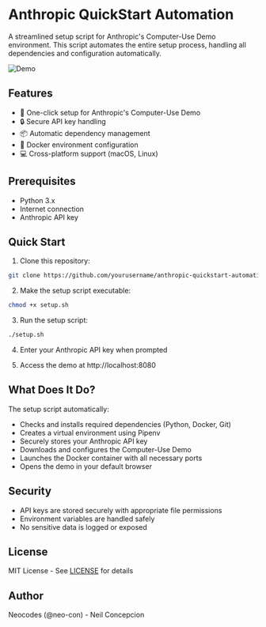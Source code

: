 # Anthropic QuickStart Automation

A streamlined setup script for Anthropic's Computer-Use Demo environment. This script automates the entire setup process, handling all dependencies and configuration automatically.

![Demo](docs/images/demo.gif)

## Features

- 🚀 One-click setup for Anthropic's Computer-Use Demo
- 🔒 Secure API key handling
- 📦 Automatic dependency management
- 🐳 Docker environment configuration
- 💻 Cross-platform support (macOS, Linux)

## Prerequisites

- Python 3.x
- Internet connection
- Anthropic API key

## Quick Start

1. Clone this repository:
```bash
git clone https://github.com/yourusername/anthropic-quickstart-automation.git
```

2. Make the setup script executable:
```bash
chmod +x setup.sh
```

3. Run the setup script:
```bash
./setup.sh
```

4. Enter your Anthropic API key when prompted

5. Access the demo at http://localhost:8080

## What Does It Do?

The setup script automatically:
- Checks and installs required dependencies (Python, Docker, Git)
- Creates a virtual environment using Pipenv
- Securely stores your Anthropic API key
- Downloads and configures the Computer-Use Demo
- Launches the Docker container with all necessary ports
- Opens the demo in your default browser

## Security

- API keys are stored securely with appropriate file permissions
- Environment variables are handled safely
- No sensitive data is logged or exposed

## License

MIT License - See [LICENSE](LICENSE) for details

## Author

Neocodes (@neo-con) - Neil Concepcion

